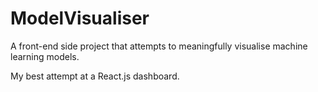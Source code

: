 # ModelVisualiser

A front-end side project that attempts to meaningfully visualise machine learning models.

My best attempt at a React.js dashboard.
